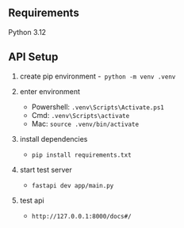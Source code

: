 ## Requirements
Python 3.12
## API Setup
1. create pip environment
   -` python -m venv .venv`
2. enter environment
   - Powershell: `.venv\Scripts\Activate.ps1` 
   - Cmd: `.venv\Scripts\activate`
   - Mac: `source .venv/bin/activate`

3. install dependencies
   - `pip install requirements.txt `

4. start test server
   - `fastapi dev app/main.py`

5. test api
   - `http://127.0.0.1:8000/docs#/`
